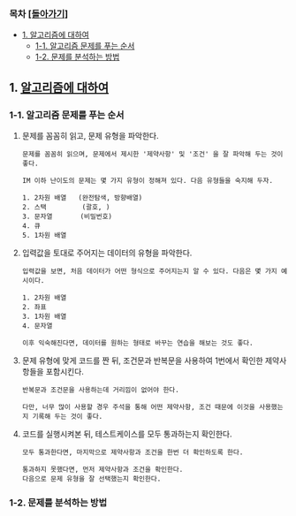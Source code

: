 ### 목차 [[돌아가기]](./README.md)

- [1. 알고리즘에 대하여](#1-알고리즘에-대하여)
  - [1-1. 알고리즘 문제를 푸는 순서](#1-1-알고리즘-문제를-푸는-순서)
  - [1-2. 문제를 분석하는 방법](#1-2-문제를-분석하는-방법)

## 1. [알고리즘에 대하여](#목차-돌아가기)
### 1-1. 알고리즘 문제를 푸는 순서
1. 문제를 꼼꼼히 읽고, 문제 유형을 파악한다.
    ```
    문제를 꼼꼼히 읽으며, 문제에서 제시한 '제약사항' 및 '조건' 을 잘 파악해 두는 것이 좋다.

    IM 이하 난이도의 문제는 몇 가지 유형이 정해져 있다. 다음 유형들을 숙지해 두자.
    
    1. 2차원 배열   (완전탐색, 방향배열)
    2. 스택         (괄호, )
    3. 문자열       (비밀번호)
    4. 큐
    5. 1차원 배열
    ```
2. 입력값을 토대로 주어지는 데이터의 유형을 파악한다.
    ```
    입력값을 보면, 처음 데이터가 어떤 형식으로 주어지는지 알 수 있다. 다음은 몇 가지 예시이다.

    1. 2차원 배열
    2. 좌표
    3. 1차원 배열
    4. 문자열 

    이후 익숙해진다면, 데이터를 원하는 형태로 바꾸는 연습을 해보는 것도 좋다.
    ```
3. 문제 유형에 맞게 코드를 짠 뒤, 조건문과 반복문을 사용하여 1번에서 확인한 제약사항들을 포함시킨다.
    ```
    반복문과 조건문을 사용하는데 거리낌이 없어야 한다.

    다만, 너무 많이 사용할 경우 주석을 통해 어떤 제약사항, 조건 때문에 이것을 사용했는지 기록해 두는 것이 좋다.
    ```
4. 코드를 실행시켜본 뒤, 테스트케이스를 모두 통과하는지 확인한다.
    ```
    모두 통과한다면, 마지막으로 제약사항과 조건을 한번 더 확인하도록 한다.

    통과하지 못했다면, 먼저 제약사항과 조건을 확인한다.
    다음으로 문제 유형을 잘 선택했는지 확인한다.
    ```
### 1-2. 문제를 분석하는 방법
